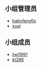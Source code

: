 <!--
    小组组员列表

    按小组实际情况编辑模板即可，下面的例子仅供参考。
    
    可以在这里以 Markdown 的形式列出组员信息。可以是昵称，可以在后面附加组员希望添加的其它信息（限一行内）
    请注意，小组管理员 **必须** 提供 GitHub ID 以供外部联系
-->

## 小组管理员

- [babyfengfjx](https://github.com/babyfengfjx)  
- [xuqi](https://github.com/xuqi27837288)  

## 小组成员
- [liwl1991]([https://github.com/kt286](https://github.com/liwl1991))
- [kt286](https://github.com/kt286)



  
